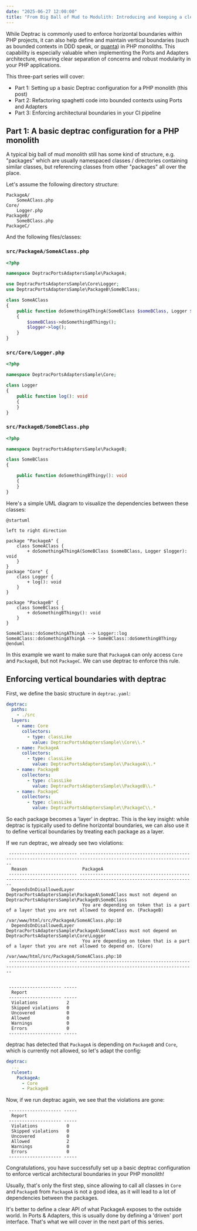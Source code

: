 ```yaml
---
date: "2025-06-27 12:00:00"
title: "From Big Ball of Mud to Modulith: Introducing and keeping a clean architecture in PHP with Deptrac"
---
```


While Deptrac is commonly used to enforce horizontal boundaries within PHP projects, it can also help define and maintain vertical boundaries (such as bounded contexts in DDD speak, or [quanta](https://www.oreilly.com/library/view/building-evolutionary-architectures/9781491986356/ch04.html)) in PHP monoliths.
This capability is especially valuable when implementing the Ports and Adapters architecture, ensuring clear separation of concerns and robust modularity in your PHP applications.

This three-part series will cover:

- Part 1: Setting up a basic Deptrac configuration for a PHP monolith (this post)
- Part 2: Refactoring spaghetti code into bounded contexts using Ports and Adapters
- Part 3: Enforcing architectural boundaries in your CI pipeline

<!--more-->

## Part 1: A basic deptrac configuration for a PHP monolith

A typical big ball of mud monolith still has some kind of structure, e.g. "packages" which are usually namespaced classes / directories containing similar classes, but referencing classes from other "packages" all over the place.

Let's assume the following directory structure:

```
PackageA/
    SomeAClass.php
Core/
    Logger.php
PackageB/
    SomeBClass.php
PackageC/
```
And the following files/classes:

### `src/PackageA/SomeAClass.php`
```php
<?php

namespace DeptracPortsAdaptersSample\PackageA;

use DeptracPortsAdaptersSample\Core\Logger;
use DeptracPortsAdaptersSample\PackageB\SomeBClass;

class SomeAClass
{
    public function doSomethingAThingA(SomeBClass $someBClass, Logger $logger): void
    {
        $someBClass->doSomethingBThingy();
        $logger->log();
    }
}
```

### `src/Core/Logger.php`
```php
<?php

namespace DeptracPortsAdaptersSample\Core;

class Logger
{
    public function log(): void
    {
    }
}
```

### `src/PackageB/SomeBClass.php`
```php
<?php

namespace DeptracPortsAdaptersSample\PackageB;

class SomeBClass
{

    public function doSomethingBThingy(): void
    {
    }
}
```
Here's a simple UML diagram to visualize the dependencies between these classes:
```plantuml
@startuml

left to right direction

package "PackageA" {
    class SomeAClass {
        + doSomethingAThingA(SomeBClass $someBClass, Logger $logger): void
    }
}
package "Core" {
    class Logger {
        + log(): void
    }
}

package "PackageB" {
    class SomeBClass {
        + doSomethingBThingy(): void
    }
}

SomeAClass::doSomethingAThingA --> Logger::log
SomeAClass::doSomethingAThingA --> SomeBClass::doSomethingBThingy
@enduml

```

In this example we want to make sure that `PackageA` can only access `Core` and `PackageB`, but not `PackageC`. We can use deptrac to enforce this rule.

## Enforcing vertical boundaries with deptrac

First, we define the basic structure in `deptrac.yaml`:

```yaml
deptrac:
  paths:
    - ./src
  layers:
    - name: Core
      collectors:
        - type: classLike
          value: DeptracPortsAdaptersSample\\Core\\.*
    - name: PackageA
      collectors:
        - type: classLike
          value: DeptracPortsAdaptersSample\\PackageA\\.*
    - name: PackageB
      collectors:
        - type: classLike
          value: DeptracPortsAdaptersSample\\PackageB\\.*
    - name: PackageC
      collectors:
        - type: classLike
          value: DeptracPortsAdaptersSample\\PackageC\\.*
```

So each package becomes a 'layer' in deptrac. 
This is the key insight: while deptrac is typically used to define horizontal boundaries, we can also use it to define vertical boundaries by treating each package as a layer.

If we run deptrac, we already see two violations:

```
 -------------------------- ------------------------------------------------------------------------------------------------------------------ 
  Reason                     PackageA                                                                                                          
 -------------------------- ------------------------------------------------------------------------------------------------------------------ 
  DependsOnDisallowedLayer   DeptracPortsAdaptersSample\PackageA\SomeAClass must not depend on DeptracPortsAdaptersSample\PackageB\SomeBClass  
                             You are depending on token that is a part of a layer that you are not allowed to depend on. (PackageB)            
                             /var/www/html/src/PackageA/SomeAClass.php:10                                                                      
  DependsOnDisallowedLayer   DeptracPortsAdaptersSample\PackageA\SomeAClass must not depend on DeptracPortsAdaptersSample\Core\Logger          
                             You are depending on token that is a part of a layer that you are not allowed to depend on. (Core)                
                             /var/www/html/src/PackageA/SomeAClass.php:10                                                                      
 -------------------------- ------------------------------------------------------------------------------------------------------------------ 


 -------------------- ----- 
  Report                    
 -------------------- ----- 
  Violations           2    
  Skipped violations   0    
  Uncovered            0    
  Allowed              0    
  Warnings             0    
  Errors               0    
 -------------------- ----- 
```

deptrac has detected that `PackageA` is depending on `PackageB` and `Core`, which is currently not allowed, so let's adapt the config:

```yaml
deptrac:
  ...
  ruleset:
    PackageA:
      - Core
      - PackageB
```

Now, if we run deptrac again, we see that the violations are gone:

```
 -------------------- ----- 
  Report                    
 -------------------- ----- 
  Violations           0    
  Skipped violations   0    
  Uncovered            0    
  Allowed              2    
  Warnings             0    
  Errors               0    
 -------------------- ----- 
```

Congratulations, you have successfully set up a basic deptrac configuration to enforce vertical architectural boundaries in your PHP monolith!

Usually, that's only the first step, since allowing to call all classes in `Core` and `PackageB` from `PackageA` is not a good idea, as it will lead to a lot of dependencies between the packages.

It's better to define a clear API of what PackageA exposes to the outside world. In Ports & Adapters, this is usually done by defining a 'driven' port interface. That's what we will cover in the next part of this series.